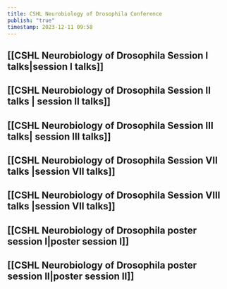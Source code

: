 ```yaml
---
title: CSHL Neurobiology of Drosophila Conference
publish: "true"
timestamp: 2023-12-11 09:58
---
```

## [[CSHL Neurobiology of Drosophila Session I talks|session I talks]]

## [[CSHL Neurobiology of Drosophila Session II talks | session II talks]]

## [[CSHL Neurobiology of Drosophila Session III talks| session III talks]]

## [[CSHL Neurobiology of Drosophila Session VII talks |session VII talks]]

## [[CSHL Neurobiology of Drosophila Session VIII talks |session VII talks]]
## [[CSHL Neurobiology of Drosophila poster session I|poster session I]]

## [[CSHL Neurobiology of Drosophila poster session II|poster session II]]
